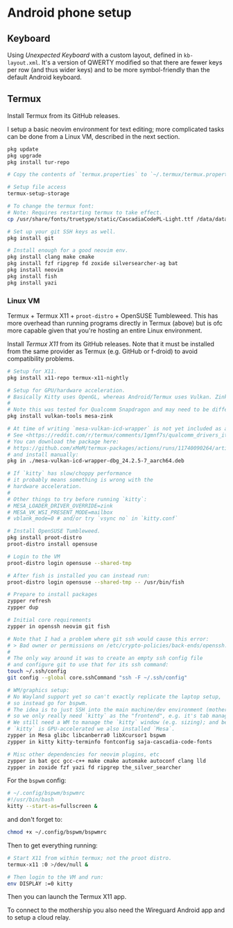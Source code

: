# Android phone setup
## Keyboard

Using _Unexpected Keyboard_ with a custom layout, defined in `kb-layout.xml`. It's a version of QWERTY modified so that there are fewer keys per row (and thus wider keys) and to be more symbol-friendly than the default Android keyboard.

## Termux

Install Termux from its GitHub releases.

I setup a basic neovim environment for text editing; more complicated tasks can be done from a Linux VM, described in the next section.

```bash
pkg update
pkg upgrade
pkg install tur-repo

# Copy the contents of `termux.properties` to `~/.termux/termux.properties`.

# Setup file access
termux-setup-storage

# To change the termux font:
# Note: Requires restarting termux to take effect.
cp /usr/share/fonts/truetype/static/CascadiaCodePL-Light.ttf /data/data/com.termux/files/home/.termux/font.ttf

# Set up your git SSH keys as well.
pkg install git

# Install enough for a good neovim env.
pkg install clang make cmake
pkg install fzf ripgrep fd zoxide silversearcher-ag bat
pkg install neovim
pkg install fish
pkg install yazi
```

### Linux VM

Termux + Termux X11 + `proot-distro` + OpenSUSE Tumbleweed. This has more overhead than running programs directly in Termux (above) but is ofc more capable given that you're hosting an entire Linux environment.

Install _Termux X11_ from its GitHub releases. Note that it must be installed from the same provider as Termux (e.g. GitHub or f-droid) to avoid compatibility problems.

```bash
# Setup for X11.
pkg install x11-repo termux-x11-nightly

# Setup for GPU/hardware acceleration.
# Basically Kitty uses OpenGL, whereas Android/Termux uses Vulkan. Zink provides a compatibility layer between the two.
#
# Note this was tested for Qualcomm Snapdragon and may need to be different on e.g. Google Tensor/Mali GPUs.
pkg install vulkan-tools mesa-zink

# At time of writing `mesa-vulkan-icd-wrapper` is not yet included as a Termux package.
# See <https://reddit.com/r/termux/comments/1gmnf7s/qualcomm_drivers_its_here/>
# You can download the package here:
# https://github.com/xMeM/termux-packages/actions/runs/11740090264/artifacts/2162371633
# and install manually:
pkg in ./mesa-vulkan-icd-wrapper-dbg_24.2.5-7_aarch64.deb

# If `kitty` has slow/choppy performance
# it probably means something is wrong with the
# hardware acceleration.
#
# Other things to try before running `kitty`:
# MESA_LOADER_DRIVER_OVERRIDE=zink
# MESA_VK_WSI_PRESENT_MODE=mailbox
# vblank_mode=0 # and/or try `vsync no` in `kitty.conf`

# Install OpenSUSE Tumbleweed.
pkg install proot-distro
proot-distro install opensuse

# Login to the VM
proot-distro login opensuse --shared-tmp

# After fish is installed you can instead run:
proot-distro login opensuse --shared-tmp -- /usr/bin/fish

# Prepare to install packages
zypper refresh
zypper dup

# Initial core requirements
zypper in openssh neovim git fish

# Note that I had a problem where git ssh would cause this error:
# > Bad owner or permissions on /etc/crypto-policies/back-ends/openssh.config
#
# The only way around it was to create an empty ssh config file
# and configure git to use that for its ssh command:
touch ~/.ssh/config
git config --global core.sshCommand "ssh -F ~/.ssh/config"

# WM/graphics setup:
# No Wayland support yet so can't exactly replicate the laptop setup,
# so instead go for bspwm.
# The idea is to just SSH into the main machine/dev environment (mothership),
# so we only really need `kitty` as the "frontend", e.g. it's tab management.
# We still need a WM to manage the `kitty` window (e.g. sizing); and because
# `kitty` is GPU-accelerated we also installed `Mesa`.
zypper in Mesa glibc libcanberra0 libXcursor1 bspwm
zypper in kitty kitty-terminfo fontconfig saja-cascadia-code-fonts

# Misc other dependencies for neovim plugins, etc
zypper in bat gcc gcc-c++ make cmake automake autoconf clang lld
zypper in zoxide fzf yazi fd ripgrep the_silver_searcher
```

For the `bspwm` config:

```bash
# ~/.config/bspwm/bspwmrc
#!/usr/bin/bash
kitty --start-as=fullscreen &
```

and don't forget to:

```bash
chmod +x ~/.config/bspwm/bspwmrc
```

Then to get everything running:

```bash
# Start X11 from within termux; not the proot distro.
termux-x11 :0 >/dev/null &

# Then login to the VM and run:
env DISPLAY :=0 kitty
```

Then you can launch the Termux X11 app.

To connect to the mothership you also need the Wireguard Android app and to setup a cloud relay.
